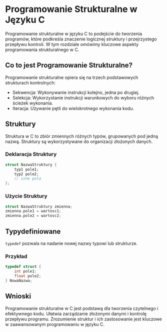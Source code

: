 
# Programowanie Strukturalne w Języku C

Programowanie strukturalne w języku C to podejście do tworzenia programów, które podkreśla znaczenie logicznej struktury i przejrzystego przepływu kontroli. W tym rozdziale omówimy kluczowe aspekty programowania strukturalnego w C.

## Co to jest Programowanie Strukturalne?
Programowanie strukturalne opiera się na trzech podstawowych strukturach kontrolnych:
- Sekwencja: Wykonywanie instrukcji kolejno, jedna po drugiej.
- Selekcja: Wykorzystanie instrukcji warunkowych do wyboru różnych ścieżek wykonania.
- Iteracja: Używanie pętli do wielokrotnego wykonania kodu.

## Struktury
Struktura w C to zbiór zmiennych różnych typów, grupowanych pod jedną nazwą. Struktury są wykorzystywane do organizacji złożonych danych.

### Deklaracja Struktury
```c
struct NazwaStruktury {
    typ1 pole1;
    typ2 pole2;
    // inne pola
};
```

### Użycie Struktury
```c
struct NazwaStruktury zmienna;
zmienna.pole1 = wartosc1;
zmienna.pole2 = wartosc2;
```

## Typydefiniowane
`typedef` pozwala na nadanie nowej nazwy typowi lub strukturze.

### Przykład
```c
typedef struct {
    int pole1;
    float pole2;
} NowaNazwa;
```

## Wnioski
Programowanie strukturalne w C jest podstawą dla tworzenia czytelnego i efektywnego kodu. Ułatwia zarządzanie złożonymi danymi i kontrolę przepływu programu. Zrozumienie struktur i ich zastosowanie jest kluczowe w zaawansowanym programowaniu w języku C.
